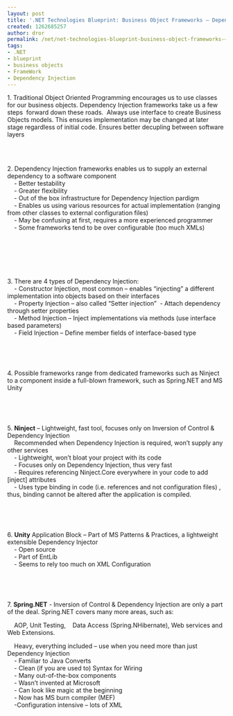 ```yaml
---
layout: post
title: '.NET Technologies Blueprint: Business Object Frameworks – Dependency Injection'
created: 1262685257
author: dror
permalink: /net/net-technologies-blueprint-business-object-frameworks-–-dependency-injection
tags:
- .NET
- blueprint
- business objects
- FrameWork
- Dependency Injection
---
```

<p>1. Traditional Object Oriented Programming encourages us to use classes for our business objects. Dependency Injection frameworks take us a few steps&nbsp; forward down these roads.&nbsp; Always use interface to create Business Objects models. This ensures implementation may be changed at later stage regardless of initial code. Ensures better decupling between software layers</p>
<p>&nbsp;</p>
<p><br />
2. Dependency Injection frameworks enables us to supply an external dependency to a software component <br />
&nbsp;&nbsp;&nbsp; - Better testability<br />
&nbsp;&nbsp;&nbsp; - Greater flexibility<br />
&nbsp;&nbsp;&nbsp; - Out of the box infrastructure for Dependency Injection pardigm<br />
&nbsp;&nbsp;&nbsp; - Enables us using various resources for actual implementation (ranging from other classes to external configuration files)<br />
&nbsp;&nbsp;&nbsp; - May be confusing at first, requires a more experienced programmer<br />
&nbsp;&nbsp;&nbsp; - Some frameworks tend to be over configurable (too much XMLs)</p>
<p>&nbsp;</p>
<p>&nbsp;</p>
<p>&nbsp;</p>
<p>3. There are 4 types of Dependency Injection:<br />
&nbsp;&nbsp;&nbsp; - Constructor Injection, most common &ndash; enables &ldquo;injecting&rdquo; a different implementation into objects based on their interfaces<br />
&nbsp;&nbsp;&nbsp; - Property Injection &ndash; also called &ldquo;Setter injection&rdquo;&nbsp; - Attach dependency through setter properties<br />
&nbsp;&nbsp;&nbsp; - Method Injection &ndash; Inject implementations via methods (use interface based parameters)<br />
&nbsp;&nbsp;&nbsp; - Field Injection &ndash; Define member fields of interface-based type</p>
<p>&nbsp;</p>
<p>&nbsp;</p>
<p>4. Possible frameworks range from dedicated frameworks such as Ninject to a component inside a full-blown framework, such as Spring.NET and MS Unity</p>
<p>&nbsp;</p>
<p>&nbsp;</p>
<p>5. <strong>Ninject</strong> &ndash; Lightweight, fast tool, focuses only on Inversion of Control &amp; Dependency Injection<br />
&nbsp;&nbsp;&nbsp; Recommended when Dependency Injection is required, won&rsquo;t supply any other services<br />
&nbsp;&nbsp;&nbsp; - Lightweight, won&rsquo;t bloat your project with its code<br />
&nbsp;&nbsp;&nbsp; - Focuses only on Dependency Injection, thus very fast<br />
&nbsp;&nbsp;&nbsp; - Requires referencing Ninject.Core everywhere in your code to add [inject] attributes<br />
&nbsp;&nbsp;&nbsp; - Uses type binding in code (i.e. references and not configuration files) , thus, binding cannot be altered after the application is compiled.</p>
<p>&nbsp;</p>
<p>&nbsp;</p>
<p>6. <strong>Unity</strong> Application Block &ndash; Part of MS Patterns &amp; Practices, a lightweight extensible Dependency Injector<br />
&nbsp;&nbsp;&nbsp; - Open source<br />
&nbsp;&nbsp;&nbsp; - Part of EntLib<br />
&nbsp;&nbsp;&nbsp; - Seems to rely too much on XML Configuration</p>
<p>&nbsp;</p>
<p>&nbsp;</p>
<p>7. <strong>Spring.NET</strong> - Inversion of Control &amp; Dependency Injection are only a part of the deal. Spring.NET covers many more areas, such as:</p>
<p>&nbsp;&nbsp;&nbsp; AOP, Unit Testing,&nbsp;&nbsp;&nbsp; Data Access (Spring.NHibernate), Web services and Web Extensions.</p>
<p>&nbsp;&nbsp;&nbsp; Heavy, everything included &ndash; use when you need more than just Dependency Injection<br />
&nbsp;&nbsp;&nbsp; - Familiar to Java Converts<br />
&nbsp;&nbsp;&nbsp; - Clean (if you are used to) Syntax for Wiring<br />
&nbsp;&nbsp;&nbsp; - Many out-of-the-box components<br />
&nbsp;&nbsp;&nbsp; - Wasn&rsquo;t invented at Microsoft<br />
&nbsp;&nbsp;&nbsp; - Can look like magic at the beginning<br />
&nbsp;&nbsp;&nbsp; - Now has MS burn compiler (MEF)<br />
&nbsp;&nbsp;&nbsp; -Configuration intensive &ndash; lots of XML</p>
